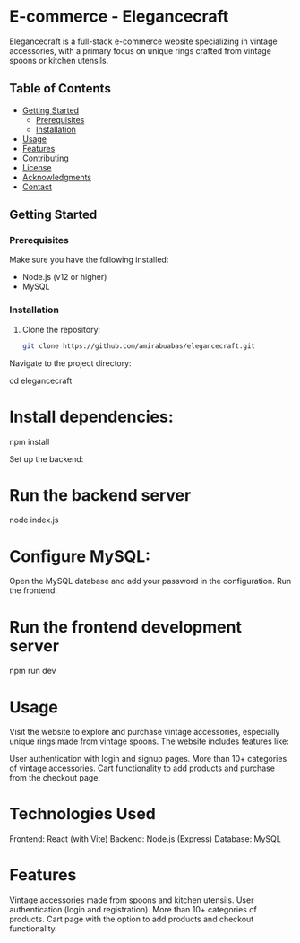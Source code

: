 # E-commerce - Elegancecraft

Elegancecraft is a full-stack e-commerce website specializing in vintage accessories, with a primary focus on unique rings crafted from vintage spoons or kitchen utensils.

## Table of Contents

- [Getting Started](#getting-started)
  - [Prerequisites](#prerequisites)
  - [Installation](#installation)
- [Usage](#usage)
- [Features](#features)
- [Contributing](#contributing)
- [License](#license)
- [Acknowledgments](#acknowledgments)
- [Contact](#contact)

## Getting Started

### Prerequisites

Make sure you have the following installed:

- Node.js (v12 or higher)
- MySQL

### Installation

1. Clone the repository:

   ```bash
   git clone https://github.com/amirabuabas/elegancecraft.git
Navigate to the project directory:

cd elegancecraft

# Install dependencies:

npm install

Set up the backend:

# Run the backend server
node index.js

# Configure MySQL:

Open the MySQL database and add your password in the configuration.
Run the frontend:

# Run the frontend development server
npm run dev

# Usage
Visit the website to explore and purchase vintage accessories, especially unique rings made from vintage spoons. The website includes features like:

User authentication with login and signup pages.
More than 10+ categories of vintage accessories.
Cart functionality to add products and purchase from the checkout page.

# Technologies Used
Frontend: React (with Vite)
Backend: Node.js (Express)
Database: MySQL

# Features
Vintage accessories made from spoons and kitchen utensils.
User authentication (login and registration).
More than 10+ categories of products.
Cart page with the option to add products and checkout functionality.
